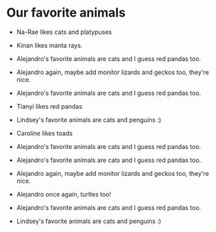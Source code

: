# Our favorite animals

- Na-Rae likes cats and platypuses
- Kinan likes manta rays.

- Alejandro's favorite animals are cats and I guess red pandas too.
- Alejandro again, maybe add monitor lizards and geckos too, they're nice.

- Alejandro's favorite animals are cats and I guess red pandas too.

- Tianyi likes red pandas

- Lindsey's favorite animals are cats and penguins :) 

- Caroline likes toads

- Alejandro's favorite animals are cats and I guess red pandas too.

- Alejandro's favorite animals are cats and I guess red pandas too.
- Alejandro again, maybe add monitor lizards and geckos too, they're nice.
- Alejandro once again, turtles too!
- Alejandro's favorite animals are cats and I guess red pandas too.
- Lindsey's favorite animals are cats and penguins :) 


